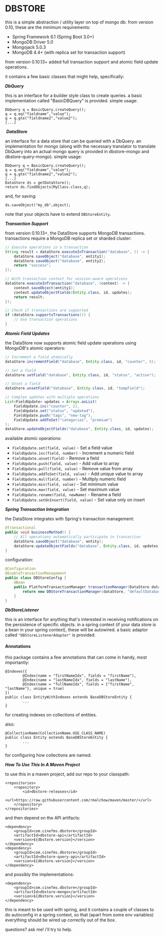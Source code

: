 **DBSTORE**
=================

this is a simple abstraction / utility layer on top of mongo db.  from version 0.10, these are the minimum requirements:

- Spring Framework 6.1 (Spring Boot 3.0+)
- MongoDB Driver 5.0
- Mongojack 5.0.3
- MongoDB 4.4+ (with replica set for transaction support)

from version 0.10.13+ added full transaction support and atomic field update operations.

it contains a few basic classes that might help, specifically:

***DbQuery***

this is an interface for a builder style class to create queries. a basic implementation called "BasicDBQuery" is provided. simple usage:

	DbQuery q = BasicQuery.createQuery();
	q = q.eq("fieldname","value");
	q = q.gte("fieldname2","value2");
	[...]


​
***DataStore***

an interface for a data store that can be queried with a DbQuery. an implementation for mongo (along with the necessary translator to translate DbQuery into an actual mongo query is provided in dbstore-mongo and dbstore-query-mongo). simple usage:


	DbQuery q = BasicQuery.createQuery();
	q = q.eq("fieldname","value");
	q = q.gte("fieldname2","value2");
	[...]
	DataStore ds = getDataStore();
	return ds.findObjects(MyClass.class,q);

and, for saving:

	ds.saveObject("my_db",object);

note that your objects have to extend `DBStoreEntity`.

***Transaction Support***

from version 0.10.13+, the DataStore supports MongoDB transactions. transactions require a MongoDB replica set or sharded cluster:

```java
// Execute operations in a transaction
String result = dataStore.executeInTransaction("database", () -> {
    dataStore.saveObject("database", entity1);
    dataStore.saveObject("database", entity2);
    return "success";
});

// With transaction context for session-aware operations
dataStore.executeInTransaction("database", (context) -> {
    context.saveObject(entity1);
    context.updateObjectFields(Entity.class, id, updates);
    return result;
});

// Check if transactions are supported
if (dataStore.supportsTransactions()) {
    // Use transaction operations
}
```

***Atomic Field Updates***

the DataStore now supports atomic field update operations using MongoDB's atomic operators:

```java
// Increment a field atomically
dataStore.incrementField("database", Entity.class, id, "counter", 5);

// Set a field
dataStore.setField("database", Entity.class, id, "status", "active");

// Unset a field
dataStore.unsetField("database", Entity.class, id, "tempField");

// Complex updates with multiple operations
List<FieldUpdate> updates = Arrays.asList(
    FieldUpdate.inc("counter", 1),
    FieldUpdate.set("status", "updated"),
    FieldUpdate.push("tags", "new-tag"),
    FieldUpdate.addToSet("categories", "premium")
);
dataStore.updateObjectFields("database", Entity.class, id, updates);
```

available atomic operations:
- `FieldUpdate.set(field, value)` - Set a field value
- `FieldUpdate.inc(field, number)` - Increment a numeric field
- `FieldUpdate.unset(field)` - Remove a field
- `FieldUpdate.push(field, value)` - Add value to array
- `FieldUpdate.pull(field, value)` - Remove value from array
- `FieldUpdate.addToSet(field, value)` - Add unique value to array
- `FieldUpdate.mul(field, number)` - Multiply numeric field
- `FieldUpdate.min(field, value)` - Set minimum value
- `FieldUpdate.max(field, value)` - Set maximum value
- `FieldUpdate.rename(field, newName)` - Rename a field
- `FieldUpdate.setOnInsert(field, value)` - Set value only on insert

***Spring Transaction Integration***

the DataStore integrates with Spring's transaction management:

```java
@Transactional
public void businessMethod() {
    // All operations automatically participate in transaction
    dataStore.saveObject("database", entity);
    dataStore.updateObjectFields("database", Entity.class, id, updates);
}
```

configuration:
```java
@Configuration
@EnableTransactionManagement
public class DBStoreConfig {
    @Bean
    public PlatformTransactionManager transactionManager(DataStore dataStore) {
        return new DBStoreTransactionManager(dataStore, "defaultDatabase");
    }
}
```

***DbStoreListener***

this is an interface for anything that's interested in receiving notifications on the persistence of specific objects. in a spring context (if your data store is a bean in your spring context), these will be autowired. a basic adaptor called `"DBStoreListenerAdapter"` is provided.

#### Annotations

this package contains a few annotations that can come in handy, most importantly:

``` asd
@Indexes({
		@Index(name = "firstNameIdx", fields = "firstName"),
		@Index(name = "lastNameIdx", fields = "lastName"),
		@Index(name = "fullNameIdx", fields = {"firstName", "lastName"}, unique = true)
})
public class EntityWithIndexes extends BaseDBStoreEntity {
		...
}
```

for creating indexes on collections of entities.

also:

```
@CollectionName(CollectionName.USE_CLASS_NAME)
public class Entity extends BaseDBStoreEntity {
		...
}
```

for configuring how collections are named.



***How To Use This In A Maven Project***

to use this in a maven project, add our repo to your classpath:

	<repositories>
		<repository>
			<id>dbstore-releases</id>
			<url>https://raw.githubusercontent.com/rmalchow/maven/master/</url>
		</repository>
	</repositories>

and then depend on the API artifacts:

	<dependency>
		<groupId>com.cinefms.dbstore</groupId>
		<artifactId>dbstore-api</artifactId>
		<version>${dbstore.version}</version>
	</dependency>
	<dependency>
		<groupId>com.cinefms.dbstore</groupId>
		<artifactId>dbstore-query-api</artifactId>
		<version>${dbstore.version}</version>
	</dependency>

and possibly the implementations:

	<dependency>
		<groupId>com.cinefms.dbstore</groupId>
		<artifactId>dbstore-mongo</artifactId>
		<version>${dbstore.version}</version>
	</dependency>

this is meant to be used with spring, and it contains a couple of classes to do autoconfig in a spring context, so that (apart from some env variables) everything should be wired up correctly out of the box.

questions? ask me! i'll try to help.
